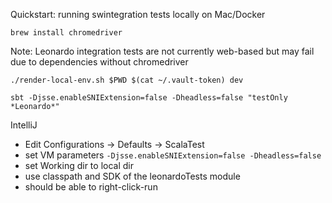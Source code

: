 Quickstart: running swintegration tests locally on Mac/Docker 

`brew install chromedriver`

Note: Leonardo integration tests are not currently web-based but may fail due to dependencies without chromedriver

`./render-local-env.sh $PWD $(cat ~/.vault-token) dev`

`sbt -Djsse.enableSNIExtension=false -Dheadless=false "testOnly *Leonardo*"`

IntelliJ
- Edit Configurations -> Defaults -> ScalaTest
- set VM parameters `-Djsse.enableSNIExtension=false -Dheadless=false`
- set Working dir to local dir
- use classpath and SDK of the leonardoTests module
- should be able to right-click-run